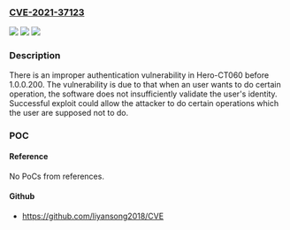 ### [CVE-2021-37123](https://cve.mitre.org/cgi-bin/cvename.cgi?name=CVE-2021-37123)
![](https://img.shields.io/static/v1?label=Product&message=Hero-CT060&color=blue)
![](https://img.shields.io/static/v1?label=Version&message=n%2Fa&color=blue)
![](https://img.shields.io/static/v1?label=Vulnerability&message=Improper%20Authentication&color=brighgreen)

### Description

There is an improper authentication vulnerability in Hero-CT060 before 1.0.0.200. The vulnerability is due to that when an user wants to do certain operation, the software does not insufficiently validate the user's identity. Successful exploit could allow the attacker to do certain operations which the user are supposed not to do.

### POC

#### Reference
No PoCs from references.

#### Github
- https://github.com/liyansong2018/CVE

